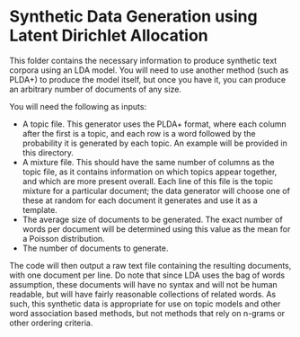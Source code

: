 # Synthetic Data Generation using Latent Dirichlet Allocation

This folder contains the necessary information to produce synthetic text corpora using an LDA model. You will need to use another method (such as PLDA+) to produce the model itself, but once you have it, you can produce an arbitrary number of documents of any size.

You will need the following as inputs:
* A topic file. This generator uses the PLDA+ format, where each column after the first is a topic, and each row is a word followed by the probability it is generated by each topic. An example will be provided in this directory.
* A mixture file. This should have the same number of columns as the topic file, as it contains information on which topics appear together, and which are more present overall. Each line of this file is the topic mixture for a particular document; the data generator will choose one of these at random for each document it generates and use it as a template.
* The average size of documents to be generated. The exact number of words per document will be determined using this value as the mean for a Poisson distribution.
* The number of documents to generate.

The code will then output a raw text file containing the resulting documents, with one document per line. Do note that since LDA uses the bag of words assumption, these documents will have no syntax and will not be human readable, but will have fairly reasonable collections of related words. As such, this synthetic data is appropriate for use on topic models and other word association based methods, but not methods that rely on n-grams or other ordering criteria.
